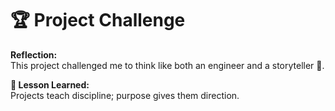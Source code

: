 # 🏆 Project Challenge

**Reflection:**  
This project challenged me to think like both an engineer and a storyteller 🎯.

**💭 Lesson Learned:**  
Projects teach discipline; purpose gives them direction.
